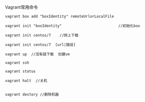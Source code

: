 Vagrant常用命令   

    vagrant box add "boxIdentity" remoteUrlorLocalFile
    
    vagrant init "boxIdentity"                          //初始化box
    
    vagrant init centos/7    //网上下载
    
    vagrant init centos/7  [url|路径]
    
    vagrant up  //没有就下载  创建vm
    
    vagrant ssh
    
    vagrant status
    
    vagrant halt  //关机
    
    
    vagrant destory //删除机器



